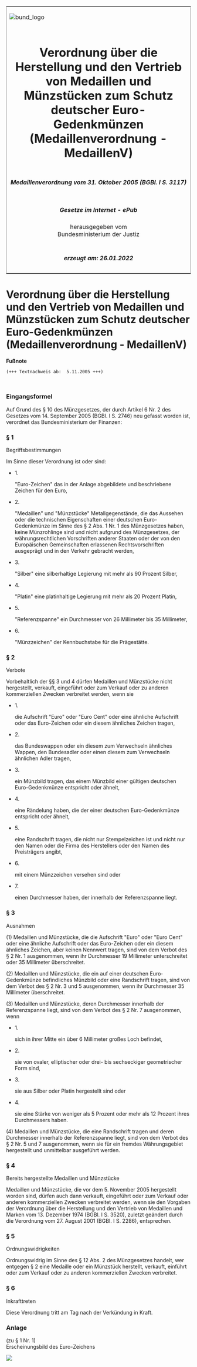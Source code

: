 <span id="DECKBLATT.html"></span>

<table border="0" frame="border" width="100%">

<tr valign="top">

<td align="left">

![bund\_logo](BfJ_2021_Web_de_de.gif)

</td>

<td align="right">

 

</td>

</tr>

<tr align="center" valign="middle">

<td colspan="2">

# Verordnung über die Herstellung und den Vertrieb von Medaillen und Münzstücken zum Schutz deutscher Euro-Gedenkmünzen (Medaillenverordnung - MedaillenV)

</td>

</tr>

<tr align="center" valign="middle">

<td colspan="2">

##### Medaillenverordnung vom 31. Oktober 2005 (BGBl. I S. 3117)

</td>

</tr>

<tr align="center" valign="middle">

<td colspan="2">

  
  

##### Gesetze im Internet - ePub  
  
herausgegeben vom  
Bundesministerium der Justiz

</td>

</tr>

<tr align="center" valign="bottom">

<td colspan="2">

  
  

##### erzeugt am: 26.01.2022

</td>

</tr>

</table>

<span id="BJNR311700005.html"></span>

# Verordnung über die Herstellung und den Vertrieb von Medaillen und Münzstücken zum Schutz deutscher Euro-Gedenkmünzen (Medaillenverordnung - MedaillenV)

<div>

  
**Fußnote**

<div class="jnhtml">

<div>

<div class="jurAbsatz">

  

``` 
(+++ Textnachweis ab:  5.11.2005 +++)

 
```

</div>

</div>

</div>

</div>

<span id="BJNR311700005BJNE000100000.html"></span>

### Eingangsformel  

<div>

<div class="jnhtml">

<div>

<div class="jurAbsatz">

Auf Grund des § 10 des Münzgesetzes, der durch Artikel 6 Nr. 2 des
Gesetzes vom 14. September 2005 (BGBl. I S. 2746) neu gefasst worden
ist, verordnet das Bundesministerium der Finanzen:

</div>

</div>

</div>

</div>

<span id="BJNR311700005BJNE000200000.html"></span>

### § 1  
Begriffsbestimmungen

<div>

<div class="jnhtml">

<div>

<div class="jurAbsatz">

Im Sinne dieser Verordnung ist oder sind:

  - 1\.
    
    <div style="">
    
    "Euro-Zeichen" das in der Anlage abgebildete und beschriebene
    Zeichen für den Euro,
    
    </div>

  - 2\.
    
    <div style="">
    
    "Medaillen" und "Münzstücke" Metallgegenstände, die das Aussehen
    oder die technischen Eigenschaften einer deutschen Euro-Gedenkmünze
    im Sinne des § 2 Abs. 1 Nr. 1 des Münzgesetzes haben, keine
    Münzrohlinge sind und nicht aufgrund des Münzgesetzes, der
    währungsrechtlichen Vorschriften anderer Staaten oder der von den
    Europäischen Gemeinschaften erlassenen Rechtsvorschriften ausgeprägt
    und in den Verkehr gebracht werden,
    
    </div>

  - 3\.
    
    <div style="">
    
    "Silber" eine silberhaltige Legierung mit mehr als 90 Prozent
    Silber,
    
    </div>

  - 4\.
    
    <div style="">
    
    "Platin" eine platinhaltige Legierung mit mehr als 20 Prozent
    Platin,
    
    </div>

  - 5\.
    
    <div style="">
    
    "Referenzspanne" ein Durchmesser von 26 Millimeter bis 35
    Millimeter,
    
    </div>

  - 6\.
    
    <div style="">
    
    "Münzzeichen" der Kennbuchstabe für die Prägestätte.
    
    </div>

</div>

</div>

</div>

</div>

<span id="BJNR311700005BJNE000300000.html"></span>

### § 2  
Verbote

<div>

<div class="jnhtml">

<div>

<div class="jurAbsatz">

Vorbehaltlich der §§ 3 und 4 dürfen Medaillen und Münzstücke nicht
hergestellt, verkauft, eingeführt oder zum Verkauf oder zu anderen
kommerziellen Zwecken verbreitet werden, wenn sie

  - 1\.
    
    <div style="">
    
    die Aufschrift "Euro" oder "Euro Cent" oder eine ähnliche Aufschrift
    oder das Euro-Zeichen oder ein diesem ähnliches Zeichen tragen,
    
    </div>

  - 2\.
    
    <div style="">
    
    das Bundeswappen oder ein diesem zum Verwechseln ähnliches Wappen,
    den Bundesadler oder einen diesem zum Verwechseln ähnlichen Adler
    tragen,
    
    </div>

  - 3\.
    
    <div style="">
    
    ein Münzbild tragen, das einem Münzbild einer gültigen deutschen
    Euro-Gedenkmünze entspricht oder ähnelt,
    
    </div>

  - 4\.
    
    <div style="">
    
    eine Rändelung haben, die der einer deutschen Euro-Gedenkmünze
    entspricht oder ähnelt,
    
    </div>

  - 5\.
    
    <div style="">
    
    eine Randschrift tragen, die nicht nur Stempelzeichen ist und nicht
    nur den Namen oder die Firma des Herstellers oder den Namen des
    Preisträgers angibt,
    
    </div>

  - 6\.
    
    <div style="">
    
    mit einem Münzzeichen versehen sind oder
    
    </div>

  - 7\.
    
    <div style="">
    
    einen Durchmesser haben, der innerhalb der Referenzspanne liegt.
    
    </div>

</div>

</div>

</div>

</div>

<span id="BJNR311700005BJNE000400000.html"></span>

### § 3  
Ausnahmen

<div>

<div class="jnhtml">

<div>

<div class="jurAbsatz">

(1) Medaillen und Münzstücke, die die Aufschrift "Euro" oder "Euro Cent"
oder eine ähnliche Aufschrift oder das Euro-Zeichen oder ein diesem
ähnliches Zeichen, aber keinen Nennwert tragen, sind von dem Verbot des
§ 2 Nr. 1 ausgenommen, wenn ihr Durchmesser 19 Millimeter unterschreitet
oder 35 Millimeter überschreitet.

</div>

<div class="jurAbsatz">

(2) Medaillen und Münzstücke, die ein auf einer deutschen
Euro-Gedenkmünze befindliches Münzbild oder eine Randschrift tragen,
sind von dem Verbot des § 2 Nr. 3 und 5 ausgenommen, wenn ihr
Durchmesser 35 Millimeter überschreitet.

</div>

<div class="jurAbsatz">

(3) Medaillen und Münzstücke, deren Durchmesser innerhalb der
Referenzspanne liegt, sind von dem Verbot des § 2 Nr. 7 ausgenommen,
wenn

  - 1\.
    
    <div style="">
    
    sich in ihrer Mitte ein über 6 Millimeter großes Loch befindet,
    
    </div>

  - 2\.
    
    <div style="">
    
    sie von ovaler, elliptischer oder drei- bis sechseckiger
    geometrischer Form sind,
    
    </div>

  - 3\.
    
    <div style="">
    
    sie aus Silber oder Platin hergestellt sind oder
    
    </div>

  - 4\.
    
    <div style="">
    
    sie eine Stärke von weniger als 5 Prozent oder mehr als 12 Prozent
    ihres Durchmessers haben.
    
    </div>

</div>

<div class="jurAbsatz">

(4) Medaillen und Münzstücke, die eine Randschrift tragen und deren
Durchmesser innerhalb der Referenzspanne liegt, sind von dem Verbot des
§ 2 Nr. 5 und 7 ausgenommen, wenn sie für ein fremdes Währungsgebiet
hergestellt und unmittelbar ausgeführt werden.

</div>

</div>

</div>

</div>

<span id="BJNR311700005BJNE000500000.html"></span>

### § 4  
Bereits hergestellte Medaillen und Münzstücke

<div>

<div class="jnhtml">

<div>

<div class="jurAbsatz">

Medaillen und Münzstücke, die vor dem 5. November 2005 hergestellt
worden sind, dürfen auch dann verkauft, eingeführt oder zum Verkauf oder
anderen kommerziellen Zwecken verbreitet werden, wenn sie den Vorgaben
der Verordnung über die Herstellung und den Vertrieb von Medaillen und
Marken vom 13. Dezember 1974 (BGBl. I S. 3520), zuletzt geändert durch
die Verordnung vom 27. August 2001 (BGBl. I S. 2286), entsprechen.

</div>

</div>

</div>

</div>

<span id="BJNR311700005BJNE000600000.html"></span>

### § 5  
Ordnungswidrigkeiten

<div>

<div class="jnhtml">

<div>

<div class="jurAbsatz">

Ordnungswidrig im Sinne des § 12 Abs. 2 des Münzgesetzes handelt, wer
entgegen § 2 eine Medaille oder ein Münzstück herstellt, verkauft,
einführt oder zum Verkauf oder zu anderen kommerziellen Zwecken
verbreitet.

</div>

</div>

</div>

</div>

<span id="BJNR311700005BJNE000700000.html"></span>

### § 6  
Inkrafttreten

<div>

<div class="jnhtml">

<div>

<div class="jurAbsatz">

Diese Verordnung tritt am Tag nach der Verkündung in Kraft.

</div>

</div>

</div>

</div>

<span id="BJNR311700005BJNE000800000.html"></span>

### Anlage  
(zu § 1 Nr. 1)  
Erscheinungsbild des Euro-Zeichens

<div>

<div class="jnhtml">

<div>

<div class="jurAbsatz">

  
  
![](bgbl1_2005_j3118_0010.jpeg)  
  

</div>

</div>

</div>

</div>
